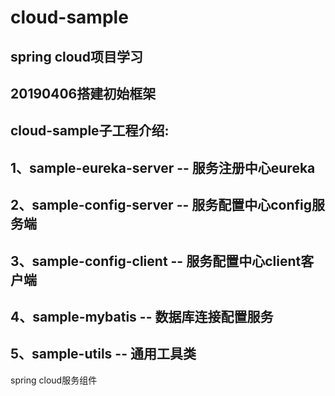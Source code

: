 # cloud-sample
spring cloud项目学习
---------------------
20190406搭建初始框架
---------------------
cloud-sample子工程介绍:
---------------------
1、sample-eureka-server -- 服务注册中心eureka
---------------------
2、sample-config-server -- 服务配置中心config服务端
---------------------
3、sample-config-client -- 服务配置中心client客户端
---------------------
4、sample-mybatis -- 数据库连接配置服务
---------------------
5、sample-utils -- 通用工具类
--------------------------------
spring cloud服务组件
